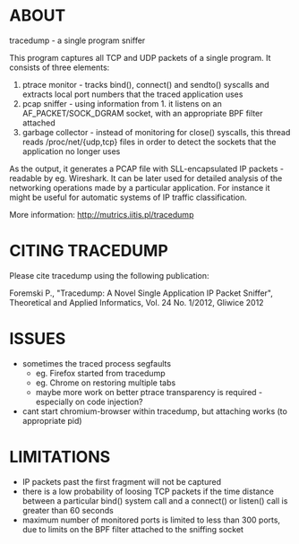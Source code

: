 ABOUT
=====

tracedump - a single program sniffer

This program captures all TCP and UDP packets of a single program. It consists of three elements:

 1. ptrace monitor - tracks bind(), connect() and sendto() syscalls and extracts local port numbers
    that the traced application uses
 2. pcap sniffer - using information from 1. it listens on an AF_PACKET/SOCK_DGRAM socket, with an
    appropriate BPF filter attached
 3. garbage collector - instead of monitoring for close() syscalls, this thread reads
    /proc/net/{udp,tcp} files in order to detect the sockets that the application no longer uses

As the output, it generates a PCAP file with SLL-encapsulated IP packets - readable by eg.
Wireshark. It can be later used for detailed analysis of the networking operations made by a
particular application. For instance it might be useful for automatic systems of IP traffic
classification.

More information: http://mutrics.iitis.pl/tracedump

CITING TRACEDUMP
================

Please cite tracedump using the following publication:

Foremski P., "Tracedump: A Novel Single Application IP Packet Sniffer", Theoretical and Applied
Informatics, Vol. 24 No. 1/2012, Gliwice 2012

ISSUES
======

 * sometimes the traced process segfaults
   * eg. Firefox started from tracedump
   * eg. Chrome on restoring multiple tabs
   * maybe more work on better ptrace transparency is required - especially on code injection?
 * cant start chromium-browser within tracedump, but attaching works (to appropriate pid)

LIMITATIONS
===========

 * IP packets past the first fragment will not be captured
 * there is a low probability of loosing TCP packets if the time distance between a particular
   bind() system call and a connect() or listen() call is greater than 60 seconds
 * maximum number of monitored ports is limited to less than 300 ports, due to limits on the
   BPF filter attached to the sniffing socket
